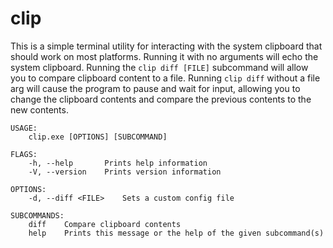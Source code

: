# clip

This is a simple terminal utility for interacting with the system clipboard that should work on most platforms. Running it with no arguments will echo the system clipboard. Running the `clip diff [FILE]` subcommand will allow you to compare clipboard content to a file. Running `clip diff` without a file arg will cause the program to pause and wait for input, allowing you to change the clipboard contents and compare the previous contents to the new contents.

```
USAGE:
    clip.exe [OPTIONS] [SUBCOMMAND]

FLAGS:
    -h, --help       Prints help information
    -V, --version    Prints version information

OPTIONS:
    -d, --diff <FILE>    Sets a custom config file

SUBCOMMANDS:
    diff    Compare clipboard contents
    help    Prints this message or the help of the given subcommand(s)
```
